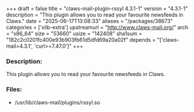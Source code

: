 +++
draft = false
title = "claws-mail-plugin-rssyl 4.3.1-1"
version = "4.3.1-1"
description = "This plugin allows you to read your favourite newsfeeds in Claws."
date = "2025-06-17T13:08:33"
aliases = "/packages/38673"
categories = ['xlib-extra']
upstreamurl = "http://www.claws-mail.org/"
arch = "x86_64"
size = "53660"
usize = "142408"
sha1sum = "182c2c0201fc400e93b903fb61d5dfd69a20a02f"
depends = "['claws-mail=4.3.1', 'curl>=7.47.0']"
+++
### Description: 
This plugin allows you to read your favourite newsfeeds in Claws.

### Files: 
* /usr/lib/claws-mail/plugins/rssyl.so
